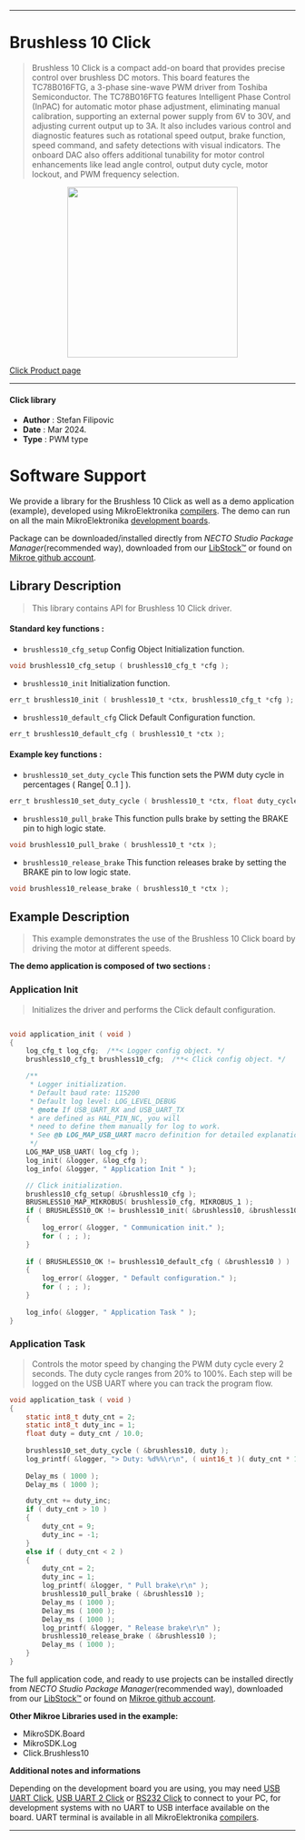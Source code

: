 
---
# Brushless 10 Click

> Brushless 10 Click is a compact add-on board that provides precise control over brushless DC motors. This board features the TC78B016FTG, a 3-phase sine-wave PWM driver from Toshiba Semiconductor. The TC78B016FTG features Intelligent Phase Control (InPAC) for automatic motor phase adjustment, eliminating manual calibration, supporting an external power supply from 6V to 30V, and adjusting current output up to 3A. It also includes various control and diagnostic features such as rotational speed output, brake function, speed command, and safety detections with visual indicators. The onboard DAC also offers additional tunability for motor control enhancements like lead angle control, output duty cycle, motor lockout, and PWM frequency selection.

<p align="center">
  <img src="https://download.mikroe.com/images/click_for_ide/brushless10_click.png" height=300px>
</p>

[Click Product page](https://www.mikroe.com/brushless-10-click)

---


#### Click library

- **Author**        : Stefan Filipovic
- **Date**          : Mar 2024.
- **Type**          : PWM type


# Software Support

We provide a library for the Brushless 10 Click
as well as a demo application (example), developed using MikroElektronika
[compilers](https://www.mikroe.com/necto-studio).
The demo can run on all the main MikroElektronika [development boards](https://www.mikroe.com/development-boards).

Package can be downloaded/installed directly from *NECTO Studio Package Manager*(recommended way), downloaded from our [LibStock&trade;](https://libstock.mikroe.com) or found on [Mikroe github account](https://github.com/MikroElektronika/mikrosdk_click_v2/tree/master/clicks).

## Library Description

> This library contains API for Brushless 10 Click driver.

#### Standard key functions :

- `brushless10_cfg_setup` Config Object Initialization function.
```c
void brushless10_cfg_setup ( brushless10_cfg_t *cfg );
```

- `brushless10_init` Initialization function.
```c
err_t brushless10_init ( brushless10_t *ctx, brushless10_cfg_t *cfg );
```

- `brushless10_default_cfg` Click Default Configuration function.
```c
err_t brushless10_default_cfg ( brushless10_t *ctx );
```

#### Example key functions :

- `brushless10_set_duty_cycle` This function sets the PWM duty cycle in percentages ( Range[ 0..1 ] ).
```c
err_t brushless10_set_duty_cycle ( brushless10_t *ctx, float duty_cycle );
```

- `brushless10_pull_brake` This function pulls brake by setting the BRAKE pin to high logic state.
```c
void brushless10_pull_brake ( brushless10_t *ctx );
```

- `brushless10_release_brake` This function releases brake by setting the BRAKE pin to low logic state.
```c
void brushless10_release_brake ( brushless10_t *ctx );
```

## Example Description

> This example demonstrates the use of the Brushless 10 Click board by driving the motor at different speeds.

**The demo application is composed of two sections :**

### Application Init

> Initializes the driver and performs the Click default configuration.

```c

void application_init ( void )
{
    log_cfg_t log_cfg;  /**< Logger config object. */
    brushless10_cfg_t brushless10_cfg;  /**< Click config object. */

    /** 
     * Logger initialization.
     * Default baud rate: 115200
     * Default log level: LOG_LEVEL_DEBUG
     * @note If USB_UART_RX and USB_UART_TX 
     * are defined as HAL_PIN_NC, you will 
     * need to define them manually for log to work. 
     * See @b LOG_MAP_USB_UART macro definition for detailed explanation.
     */
    LOG_MAP_USB_UART( log_cfg );
    log_init( &logger, &log_cfg );
    log_info( &logger, " Application Init " );

    // Click initialization.
    brushless10_cfg_setup( &brushless10_cfg );
    BRUSHLESS10_MAP_MIKROBUS( brushless10_cfg, MIKROBUS_1 );
    if ( BRUSHLESS10_OK != brushless10_init( &brushless10, &brushless10_cfg ) )
    {
        log_error( &logger, " Communication init." );
        for ( ; ; );
    }
    
    if ( BRUSHLESS10_OK != brushless10_default_cfg ( &brushless10 ) )
    {
        log_error( &logger, " Default configuration." );
        for ( ; ; );
    }
    
    log_info( &logger, " Application Task " );
}

```

### Application Task

> Controls the motor speed by changing the PWM duty cycle every 2 seconds.
The duty cycle ranges from 20% to 100%. Each step will be logged on the USB UART
where you can track the program flow.

```c
void application_task ( void )
{
    static int8_t duty_cnt = 2;
    static int8_t duty_inc = 1;
    float duty = duty_cnt / 10.0;
    
    brushless10_set_duty_cycle ( &brushless10, duty );
    log_printf( &logger, "> Duty: %d%%\r\n", ( uint16_t )( duty_cnt * 10 ) );
    
    Delay_ms ( 1000 );
    Delay_ms ( 1000 );

    duty_cnt += duty_inc;
    if ( duty_cnt > 10 ) 
    {        
        duty_cnt = 9;
        duty_inc = -1;
    }
    else if ( duty_cnt < 2 ) 
    {
        duty_cnt = 2;
        duty_inc = 1;
        log_printf( &logger, " Pull brake\r\n" );
        brushless10_pull_brake ( &brushless10 );
        Delay_ms ( 1000 );
        Delay_ms ( 1000 );
        Delay_ms ( 1000 );
        log_printf( &logger, " Release brake\r\n" );
        brushless10_release_brake ( &brushless10 );
        Delay_ms ( 1000 );
    }
}
```

The full application code, and ready to use projects can be installed directly from *NECTO Studio Package Manager*(recommended way), downloaded from our [LibStock&trade;](https://libstock.mikroe.com) or found on [Mikroe github account](https://github.com/MikroElektronika/mikrosdk_click_v2/tree/master/clicks).

**Other Mikroe Libraries used in the example:**

- MikroSDK.Board
- MikroSDK.Log
- Click.Brushless10

**Additional notes and informations**

Depending on the development board you are using, you may need
[USB UART Click](https://www.mikroe.com/usb-uart-click),
[USB UART 2 Click](https://www.mikroe.com/usb-uart-2-click) or
[RS232 Click](https://www.mikroe.com/rs232-click) to connect to your PC, for
development systems with no UART to USB interface available on the board. UART
terminal is available in all MikroElektronika
[compilers](https://shop.mikroe.com/compilers).

---
